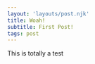 ```yaml
---
layout: 'layouts/post.njk'
title: Woah! 
subtitle: First Post! 
tags: post
---
```


This is totally a test
